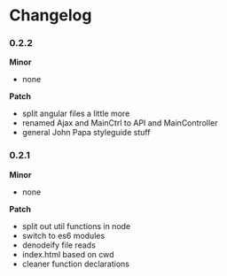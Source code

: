 # Changelog

### 0.2.2

**Minor**

- none

**Patch**

- split angular files a little more
- renamed Ajax and MainCtrl to API and MainController
- general John Papa styleguide stuff

### 0.2.1

**Minor**

- none

**Patch**

- split out util functions in node
- switch to es6 modules
- denodeify file reads
- index.html based on cwd
- cleaner function declarations
